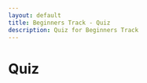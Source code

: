 ```yaml
---
layout: default
title: Beginners Track - Quiz
description: Quiz for Beginners Track
---
```


# Quiz

